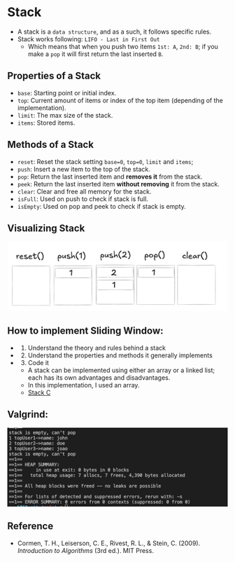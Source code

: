 # Stack

- A stack is a `data structure`, and as a such, it follows specific rules.
- Stack works following: `LIFO - Last in First Out`
  - Which means that when you push two items `1st: A`, `2nd: B`; if you make a `pop` it will first return the last inserted `B`.

## Properties of a Stack

- `base`: Starting point or initial index.
- `top`: Current amount of items or index of the top item (depending of the implementation).
- `limit`: The max size of the stack.
- `items`: Stored items.

## Methods of a Stack

- `reset`: Reset the stack setting `base=0`, `top=0`, `limit` and `items`;
- `push`: Insert a new item to the top of the stack.
- `pop`: Return the last inserted item and **removes it** from the stack.
- `peek`: Return the last inserted item **without removing** it from the stack.
- `clear`: Clear and free all memory for the stack.
- `isFull`: Used on push to check if stack is full.
- `isEmpty`: Used on pop and peek to check if stack is empty.

## Visualizing Stack

![Stack visualization](./../assets/1st-stack-visualization.png)

## How to implement Sliding Window:

- 1. Understand the theory and rules behind a stack
- 2. Understand the properties and methods it generally implements
- 3. Code it
  - A stack can be implemented using either an array or a linked list; each has its own advantages and disadvantages.
  - In this implementation, I used an array.
  - [Stack C](./stack.c)

## Valgrind:

![Valgrind result](./../assets/valgrind-stack-c.png)

## Reference

- Cormen, T. H., Leiserson, C. E., Rivest, R. L., & Stein, C. (2009). _Introduction to Algorithms_ (3rd ed.). MIT Press.
